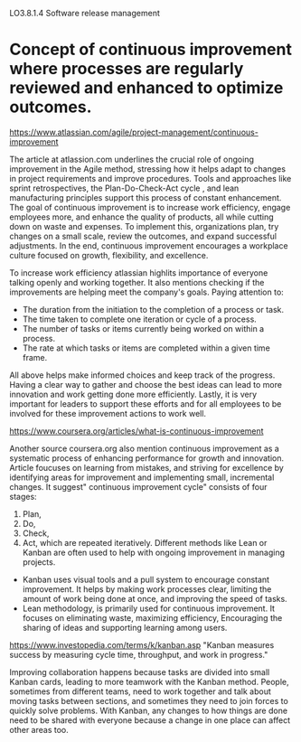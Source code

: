 LO3.8.1.4
Software release management

# Concept of continuous improvement where processes are regularly reviewed and enhanced to optimize outcomes.

https://www.atlassian.com/agile/project-management/continuous-improvement

The article at atlassion.com underlines the crucial role of ongoing improvement in the Agile method, stressing how it helps adapt to changes in project requirements and improve procedures. Tools and approaches like sprint retrospectives, the Plan-Do-Check-Act cycle , and lean manufacturing principles support this process of constant enhancement. The goal of continuous improvement is to increase work efficiency, engage employees more, and enhance the quality of products, all while cutting down on waste and expenses. To implement this, organizations plan, try changes on a small scale, review the outcomes, and expand successful adjustments. In the end, continuous improvement encourages a workplace culture focused on growth, flexibility, and excellence.

To increase work efficiency atlassian highlits importance of everyone talking openly and working together. It also mentions checking if the improvements are helping meet the company's goals. Paying attention to:
- The duration from the initiation to the completion of a process or task.
- The time taken to complete one iteration or cycle of a process.
- The number of tasks or items currently being worked on within a process.
- The rate at which tasks or items are completed within a given time frame.

All above helps make informed choices and keep track of the progress. Having a clear way to gather and choose the best ideas can lead to more innovation and work getting done more efficiently. Lastly, it is very important for leaders to support these efforts and for all employees to be involved for these improvement actions to work well.

https://www.coursera.org/articles/what-is-continuous-improvement

Another source coursera.org also mention continuous improvement as a systematic process of enhancing performance for growth and innovation. Article foucuses on learning from mistakes, and striving for excellence by identifying areas for improvement and implementing small, incremental changes. It suggest" continuous improvement cycle" consists of four stages:
1. Plan,
2. Do,
3. Check,
4. Act,
which are repeated iteratively. Different methods like Lean or Kanban are often used to help with ongoing improvement in managing projects.
- Kanban uses visual tools and a pull system to encourage constant improvement. It helps by making work processes clear, limiting the amount of work being done at once, and improving the speed of tasks.
- Lean methodology, is primarily used for continuous improvement. It focuses on eliminating waste, maximizing efficiency, Encouraging the sharing of ideas and supporting learning among users.

https://www.investopedia.com/terms/k/kanban.asp
"Kanban measures success by measuring cycle time, throughput, and work in progress."

Improving collaboration happens because tasks are divided into small Kanban cards, leading to more teamwork with the Kanban method. People, sometimes from different teams, need to work together and talk about moving tasks between sections, and sometimes they need to join forces to quickly solve problems. With Kanban, any changes to how things are done need to be shared with everyone because a change in one place can affect other areas too.


